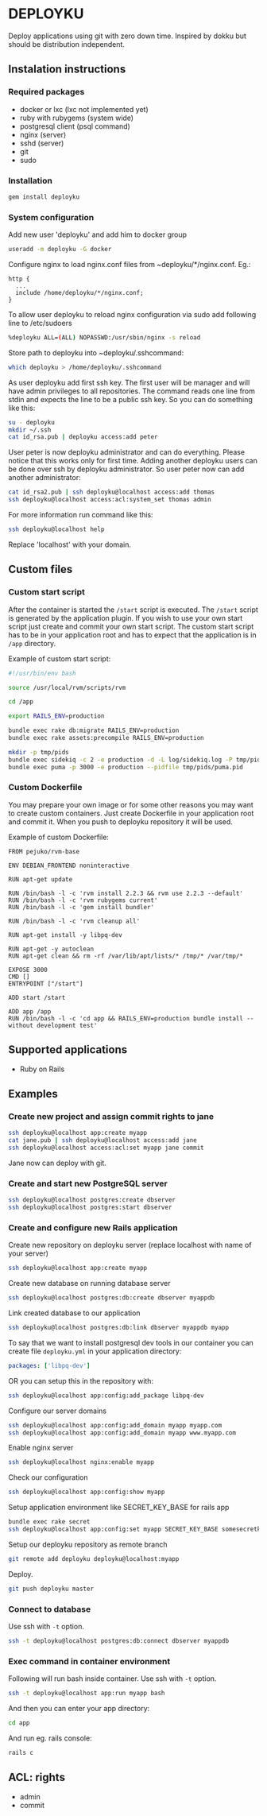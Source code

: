 # DEPLOYKU

Deploy applications using git with zero down time. Inspired by dokku but should be distribution independent.

## Instalation instructions

### Required packages

* docker or lxc (lxc not implemented yet)
* ruby with rubygems (system wide)
* postgresql client (psql command)
* nginx (server)
* sshd (server)
* git
* sudo

### Installation

```bash
gem install deployku
```

### System configuration

Add new user 'deployku' and add him to docker group
```bash
useradd -m deployku -G docker
```

Configure nginx to load nginx.conf files from ~deployku/*/nginx.conf. Eg.:
```
http {
  ...
  include /home/deployku/*/nginx.conf;
}
```

To allow user deployku to reload nginx configuration via sudo add following line to /etc/sudoers
```bash
%deployku ALL=(ALL) NOPASSWD:/usr/sbin/nginx -s reload
```

Store path to deployku into ~deployku/.sshcommand:
```bash
which deployku > /home/deployku/.sshcommand
```

As user deployku add first ssh key. The first user will be manager and will have admin privileges to all repositories.
The command reads one line from stdin and expects the line to be a public ssh key. So you can do something like this:
```bash
su - deployku
mkdir ~/.ssh
cat id_rsa.pub | deployku access:add peter
```

User peter is now deployku administrator and can do everything. Please notice that this works only for first time.
Adding another deployku users can be done over ssh by deployku administrator. So user peter now can add another administrator:
```bash
cat id_rsa2.pub | ssh deployku@localhost access:add thomas
ssh deployku@localhost access:acl:system_set thomas admin
```

For more information run command like this:
```bash
ssh deployku@localhost help
```

Replace 'localhost' with your domain.

## Custom files

### Custom start script

After the container is started the `/start` script is executed. The `/start` script is generated by the application plugin.
If you wish to use your own start script just create and commit your own start script. The custom start script has to be
in your application root and has to expect that the application is in `/app` directory.

Example of custom start script:
```bash
#!/usr/bin/env bash

source /usr/local/rvm/scripts/rvm

cd /app

export RAILS_ENV=production

bundle exec rake db:migrate RAILS_ENV=production
bundle exec rake assets:precompile RAILS_ENV=production

mkdir -p tmp/pids
bundle exec sidekiq -c 2 -e production -d -L log/sidekiq.log -P tmp/pids/sidekiq.pid
bundle exec puma -p 3000 -e production --pidfile tmp/pids/puma.pid
```

### Custom Dockerfile

You may prepare your own image or for some other reasons you may want to create custom containers. Just create Dockerfile in your
application root and commit it. When you push to deployku repository it will be used.

Example of custom Dockerfile:
```
FROM pejuko/rvm-base

ENV DEBIAN_FRONTEND noninteractive

RUN apt-get update

RUN /bin/bash -l -c 'rvm install 2.2.3 && rvm use 2.2.3 --default'
RUN /bin/bash -l -c 'rvm rubygems current'
RUN /bin/bash -l -c 'gem install bundler'

RUN /bin/bash -l -c 'rvm cleanup all'

RUN apt-get install -y libpq-dev

RUN apt-get -y autoclean
RUN apt-get clean && rm -rf /var/lib/apt/lists/* /tmp/* /var/tmp/*

EXPOSE 3000
CMD []
ENTRYPOINT ["/start"]

ADD start /start

ADD app /app
RUN /bin/bash -l -c 'cd app && RAILS_ENV=production bundle install --without development test'
```

## Supported applications

* Ruby on Rails

## Examples

### Create new project and assign commit rights to jane

```bash
ssh deployku@localhost app:create myapp
cat jane.pub | ssh deployku@localhost access:add jane
ssh deployku@localhost access:acl:set myapp jane commit
```

Jane now can deploy with git.

### Create and start new PostgreSQL server

```bash
ssh deployku@localhost postgres:create dbserver
ssh deployku@localhost postgres:start dbserver
```

### Create and configure new Rails application

Create new repository on deployku server (replace localhost with name of your server)
```bash
ssh deployku@localhost app:create myapp
```

Create new database on running database server
```bash
ssh deployku@localhost postgres:db:create dbserver myappdb
```

Link created database to our application
```bash
ssh deployku@localhost postgres:db:link dbserver myappdb myapp
```

To say that we want to install postgresql dev tools in our container you can create file `deployku.yml` in your
application directory:
```yaml
packages: ['libpq-dev']
```

OR you can setup this in the repository with:
```bash
ssh deployku@localhost app:config:add_package libpq-dev
```

Configure our server domains
```bash
ssh deployku@localhost app:config:add_domain myapp myapp.com
ssh deployku@localhost app:config:add_domain myapp www.myapp.com
```

Enable nginx server
```bash
ssh deployku@localhost nginx:enable myapp
```

Check our configuration
```bash
ssh deployku@localhost app:config:show myapp
```

Setup application environment like SECRET_KEY_BASE for rails app
```bash
bundle exec rake secret
ssh deployku@localhost app:config:set myapp SECRET_KEY_BASE somesecretkey
```

Setup our deployku repository as remote branch
```bash
git remote add deployku deployku@localhost:myapp
```

Deploy.
```bash
git push deployku master
```

### Connect to database
Use ssh with `-t` option.
```bash
ssh -t deployku@localhost postgres:db:connect dbserver myappdb
```

### Exec command in container environment
Following will run bash inside container. Use ssh with `-t` option.
```bash
ssh -t deployku@localhost app:run myapp bash
```

And then you can enter your app directory:
```bash
cd app
```

And run eg. rails console:
```bash
rails c
```

## ACL: rights
- admin
- commit